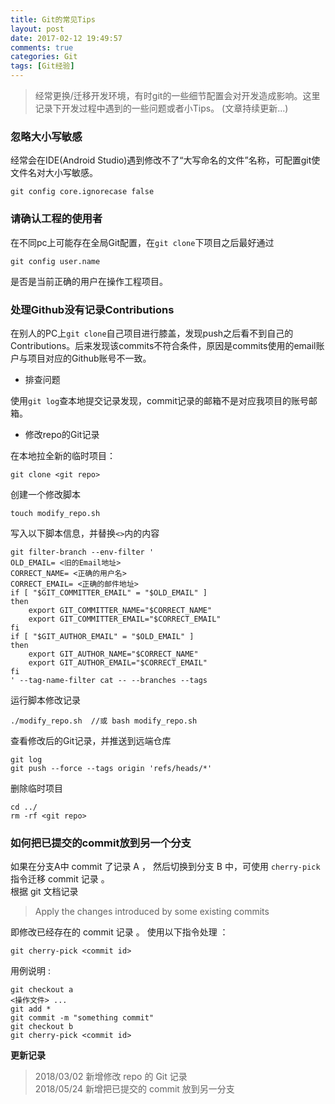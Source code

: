 ```yaml
---
title: Git的常见Tips
layout: post
date: 2017-02-12 19:49:57
comments: true
categories: Git
tags: [Git经验]
---
```

> 经常更换/迁移开发环境，有时git的一些细节配置会对开发造成影响。这里记录下开发过程中遇到的一些问题或者小Tips。
> (文章持续更新...)

### 忽略大小写敏感
经常会在IDE(Android Studio)遇到修改不了“大写命名的文件”名称，可配置git使文件名对大小写敏感。 
 
```
git config core.ignorecase false
```  

### 请确认工程的使用者
在不同pc上可能存在全局Git配置，在`git clone`下项目之后最好通过  

```
git config user.name 
```  
是否是当前正确的用户在操作工程项目。

### 处理Github没有记录Contributions
在别人的PC上`git clone`自己项目进行膝盖，发现push之后看不到自己的Contributions。后来发现该commits不符合条件，原因是commits使用的email账户与项目对应的Github账号不一致。 
 
* 排查问题
  
使用`git log`查本地提交记录发现，commit记录的邮箱不是对应我项目的账号邮箱。

* 修改repo的Git记录  

在本地拉全新的临时项目：  

```
git clone <git repo>
```     
创建一个修改脚本  

```
touch modify_repo.sh
```   

写入以下脚本信息，并替换`<>`内的内容
  
```   
git filter-branch --env-filter '
OLD_EMAIL= <旧的Email地址>
CORRECT_NAME= <正确的用户名>
CORRECT_EMAIL= <正确的邮件地址>
if [ "$GIT_COMMITTER_EMAIL" = "$OLD_EMAIL" ]
then
    export GIT_COMMITTER_NAME="$CORRECT_NAME"
    export GIT_COMMITTER_EMAIL="$CORRECT_EMAIL"
fi
if [ "$GIT_AUTHOR_EMAIL" = "$OLD_EMAIL" ]
then
    export GIT_AUTHOR_NAME="$CORRECT_NAME"
    export GIT_AUTHOR_EMAIL="$CORRECT_EMAIL"
fi
' --tag-name-filter cat -- --branches --tags
```    
运行脚本修改记录

```
./modify_repo.sh  //或 bash modify_repo.sh
```
查看修改后的Git记录，并推送到远端仓库

```
git log
git push --force --tags origin 'refs/heads/*'
```
删除临时项目
```
cd ../
rm -rf <git repo>
```

### 如何把已提交的commit放到另一个分支
如果在分支A中 commit 了记录 A ， 然后切换到分支 B 中，可使用 `cherry-pick` 指令迁移 commit 记录 。   
根据 git 文档记录
> Apply the changes introduced by some existing commits

即修改已经存在的 commit 记录 。 使用以下指令处理 ：

```
git cherry-pick <commit id>
```
用例说明 :

```
git checkout a
<操作文件> ...
git add *
git commit -m "something commit"
git checkout b
git cherry-pick <commit id>
```

**更新记录**
>2018/03/02  新增修改 repo 的 Git 记录  
>2018/05/24  新增把已提交的 commit 放到另一分支




